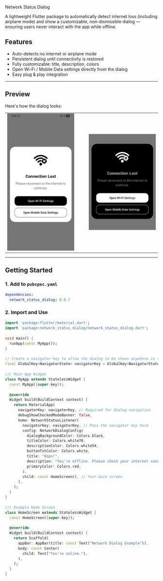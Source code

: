 Network Status Dialog

A lightweight Flutter package to automatically detect internet loss (including airplane mode) and show a customizable, non-dismissible dialog — ensuring users never interact with the app while offline.

## Features

-  Auto-detects no internet or airplane mode
-  Persistent dialog until connectivity is restored
-  Fully customizable: title, description, colors
-  Open Wi-Fi / Mobile Data settings directly from the dialog
-  Easy plug & play integration

---

## Preview

Here's how the dialog looks:

<table>
  <tr>
    <td><img src="https://github.com/squarebits-sm/network-status-dialog-flutter-package/blob/main/screenshot/screenshot1.jpeg" alt="Preview 1" width="300"/></td>
    <td style="width:20px;"></td> <!-- Spacer -->
    <td><img src="https://github.com/squarebits-sm/network-status-dialog-flutter-package/blob/main/screenshot/screenshot2.jpeg" alt="Preview 2" width="300"/></td>
  </tr>
</table>

---

##  Getting Started

### 1. Add to `pubspec.yaml`

```yaml
dependencies:
  network_status_dialog: 0.0.7
```

### 2. Import and Use
```dart
import 'package:flutter/material.dart';
import 'package:network_status_dialog/network_status_dialog.dart';

void main() {
  runApp(const MyApp());
}

// Create a navigator key to allow the dialog to be shown anywhere in the app
final GlobalKey<NavigatorState> navigatorKey = GlobalKey<NavigatorState>();

/// Main App Widget
class MyApp extends StatelessWidget {
  const MyApp({super.key});

  @override
  Widget build(BuildContext context) {
    return MaterialApp(
      navigatorKey: navigatorKey, // Required for dialog navigation
      debugShowCheckedModeBanner: false,
      home: NetworkStatusListener(
        navigatorKey: navigatorKey, // Pass the navigator key here
        config: NetworkDialogConfig(
          dialogBackgroundColor: Colors.black,
          titleColor: Colors.white70,
          descriptionColor: Colors.white54,
          buttonTxtColor: Colors.white,
          title: "Oops!",
          description: "You're offline. Please check your internet connection.",
          primaryColor: Colors.red,
        ),
        child: const HomeScreen(), // Your main screen
      ),
    );
  }
}

/// Example Home Screen
class HomeScreen extends StatelessWidget {
  const HomeScreen({super.key});

  @override
  Widget build(BuildContext context) {
    return Scaffold(
      appBar: AppBar(title: const Text("Network Dialog Example")),
      body: const Center(
        child: Text("You're online."),
      ),
    );
  }
}

```



